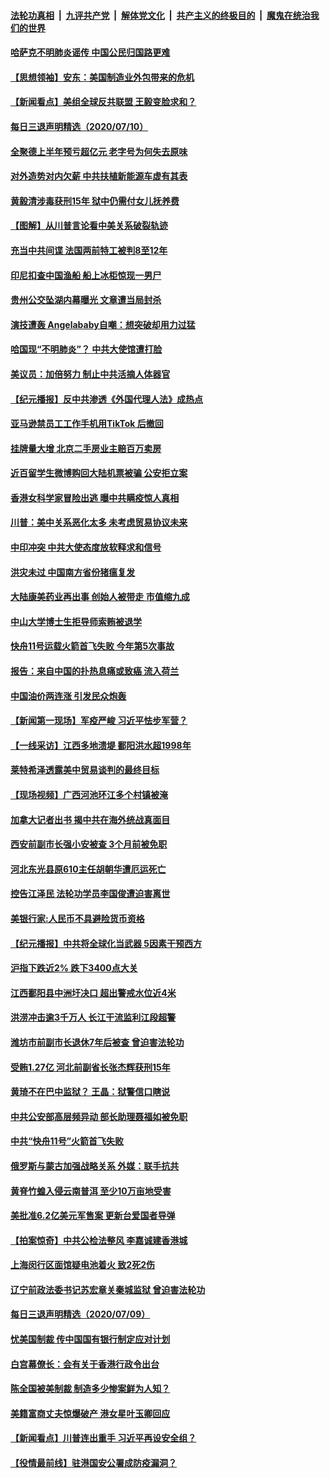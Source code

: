 ####  [法轮功真相](../../../../basic/blob/master/README.md?t=07111102) &nbsp;|&nbsp; [九评共产党](../../../../9ping.md/blob/master/README.md?t=07111102) &nbsp;|&nbsp; [解体党文化](../../../../jtdwh.md/blob/master/README.md?t=07111102)  &nbsp;|&nbsp; [共产主义的终极目的](../../../../gczydzjmd.md/blob/master/README.md?t=07111102) &nbsp;|&nbsp; [魔鬼在统治我们的世界](../../../../mgztzwmdsj.md/blob/master/README.md?t=07111102) 

#### [哈萨克不明肺炎谣传 中国公民归国路更难](../pages/nsc413/n12247898.md?t=07111102) 

#### [【思想领袖】安东：美国制造业外包带来的危机](../pages/nsc413/n12028366.md?t=07111102) 

#### [【新闻看点】美组全球反共联盟 王毅变脸求和？](../pages/nsc413/n12247389.md?t=07111102) 

#### [每日三退声明精选（2020/07/10）](../pages/nsc413/n12247979.md?t=07111102) 

#### [全聚德上半年预亏超亿元 老字号为何失去原味](../pages/nsc413/n12247680.md?t=07111102) 

#### [对外造势对内欠薪 中共扶植新能源车虚有其表](../pages/nsc413/n12247695.md?t=07111102) 


#### [黄毅清涉毒获刑15年 狱中仍需付女儿抚养费](../pages/nsc413/n12247598.md?t=07111102) 

#### [【图解】从川普言论看中美关系破裂轨迹](../pages/nsc413/n12247619.md?t=07111102) 

#### [充当中共间谍 法国两前特工被判8至12年](../pages/nsc413/n12247767.md?t=07111102) 

#### [印尼扣查中国渔船 船上冰柜惊现一男尸](../pages/nsc413/n12247693.md?t=07111102) 

#### [贵州公交坠湖内幕曝光 文章遭当局封杀](../pages/nsc413/n12247428.md?t=07111102) 

#### [演技遭轰 Angelababy自嘲：想突破却用力过猛](../pages/nsc413/n12247242.md?t=07111102) 

#### [哈国现“不明肺炎”？ 中共大使馆遭打脸](../pages/nsc413/n12247375.md?t=07111102) 

#### [美议员：加倍努力 制止中共活摘人体器官](../pages/nsc413/n12247545.md?t=07111102) 

#### [【纪元播报】反中共渗透《外国代理人法》成热点](../pages/nsc413/n12245678.md?t=07111102) 

#### [亚马逊禁员工工作手机用TikTok 后撤回](../pages/nsc413/n12247437.md?t=07111102) 

#### [挂牌量大增 北京二手房业主赔百万卖房](../pages/nsc413/n12247382.md?t=07111102) 

#### [近百留学生微博购回大陆机票被骗 公安拒立案](../pages/nsc413/n12247438.md?t=07111102) 

#### [香港女科学家冒险出逃 曝中共瞒疫惊人真相](../pages/nsc413/n12247399.md?t=07111102) 

#### [川普：美中关系恶化太多 未考虑贸易协议未来](../pages/nsc413/n12247342.md?t=07111102) 

#### [中印冲突 中共大使态度放软释求和信号](../pages/nsc413/n12247210.md?t=07111102) 

#### [洪灾未过 中国南方省份猪瘟复发](../pages/nsc413/n12247168.md?t=07111102) 

#### [大陆康美药业再出事 创始人被带走 市值缩九成](../pages/nsc413/n12246997.md?t=07111102) 

#### [中山大学博士生拒导师索贿被退学](../pages/nsc413/n12246978.md?t=07111102) 

#### [快舟11号运载火箭首飞失败 今年第5次事故](../pages/nsc413/n12246984.md?t=07111102) 

#### [报告：来自中国的扑热息痛或致癌 流入荷兰](../pages/nsc413/n12246872.md?t=07111102) 

#### [中国油价两连涨 引发民众炮轰](../pages/nsc413/n12247004.md?t=07111102) 

#### [【新闻第一现场】军疫严峻 习近平怯步军营？](../pages/nsc413/n12245547.md?t=07111102) 


#### [【一线采访】江西多地溃堤 鄱阳洪水超1998年](../pages/nsc413/n12246751.md?t=07111102) 

#### [莱特希泽透露美中贸易谈判的最终目标](../pages/nsc413/n12246823.md?t=07111102) 

#### [【现场视频】广西河池环江多个村镇被淹](../pages/nsc413/n12246382.md?t=07111102) 

#### [加拿大记者出书 揭中共在海外统战真面目](../pages/nsc413/n12246636.md?t=07111102) 

#### [西安前副市长强小安被查 3个月前被免职](../pages/nsc413/n12246614.md?t=07111102) 

#### [河北东光县原610主任胡朝华遭厄运死亡](../pages/nsc413/n12244557.md?t=07111102) 

#### [控告江泽民 法轮功学员李国俊遭迫害离世](../pages/nsc413/n12243713.md?t=07111102) 

#### [美银行家:人民币不具避险货币资格](../pages/nsc413/n12245510.md?t=07111102) 

#### [【纪元播报】中共将全球化当武器 5因素干预西方](../pages/nsc413/n12240089.md?t=07111102) 

#### [沪指下跌近2% 跌下3400点大关](../pages/nsc413/n12246110.md?t=07111102) 

#### [江西鄱阳县中洲圩决口 超出警戒水位近4米](../pages/nsc413/n12246367.md?t=07111102) 

#### [洪涝冲击逾3千万人 长江干流监利江段超警](../pages/nsc413/n12245943.md?t=07111102) 

#### [潍坊市前副市长退休7年后被查 曾迫害法轮功](../pages/nsc413/n12246389.md?t=07111102) 

#### [受贿1.27亿 河北前副省长张杰辉获刑15年](../pages/nsc413/n12246316.md?t=07111102) 

#### [黄琦不在巴中监狱？ 王晶：狱警信口瞎说](../pages/nsc413/n12246149.md?t=07111102) 

#### [中共公安部高层频异动 部长助理聂福如被免职](../pages/nsc413/n12245973.md?t=07111102) 

#### [中共“快舟11号”火箭首飞失败](../pages/nsc413/n12246185.md?t=07111102) 

#### [俄罗斯与蒙古加强战略关系 外媒：联手抗共](../pages/nsc413/n12245755.md?t=07111102) 

#### [黄脊竹蝗入侵云南普洱 至少10万亩地受害](../pages/nsc413/n12245777.md?t=07111102) 

#### [美批准6.2亿美元军售案 更新台爱国者导弹](../pages/nsc413/n12245677.md?t=07111102) 

#### [【拍案惊奇】中共公检法整风 李嘉诚建香港城](../pages/nsc413/n12245481.md?t=07111102) 

#### [上海闵行区面馆疑电池着火 致2死2伤](../pages/nsc413/n12245624.md?t=07111102) 

#### [辽宁前政法委书记苏宏章关秦城监狱 曾迫害法轮功](../pages/nsc413/n12245556.md?t=07111102) 

#### [每日三退声明精选（2020/07/09）](../pages/nsc413/n12245584.md?t=07111102) 

#### [忧美国制裁 传中国国有银行制定应对计划](../pages/nsc413/n12245265.md?t=07111102) 

#### [白宫幕僚长：会有关于香港行政令出台](../pages/nsc413/n12245360.md?t=07111102) 

#### [陈全国被美制裁 制造多少惨案鲜为人知？](../pages/nsc413/n12245205.md?t=07111102) 

#### [美籍富商丈夫惊爆破产 港女星叶玉卿回应](../pages/nsc413/n12245108.md?t=07111102) 

#### [【新闻看点】川普连出重手 习近平再设安全组？](../pages/nsc413/n12245131.md?t=07111102) 

#### [【役情最前线】驻港国安公署成防疫漏洞？](../pages/nsc413/n12245029.md?t=07111102) 

